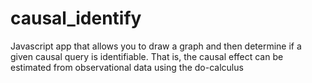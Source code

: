 # causal_identify
Javascript app that allows you to draw a graph and then determine if a given causal query is identifiable. That is, the causal effect can be estimated from observational data using the do-calculus
